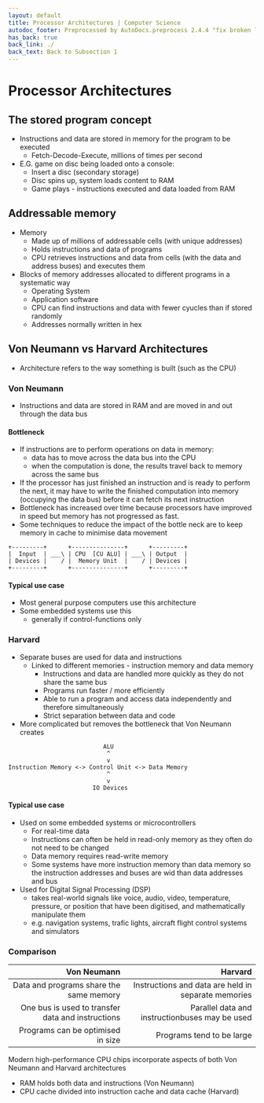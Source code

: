 ```yaml
---
layout: default
title: Processor Architectures | Computer Science
autodoc_footer: Preprocessed by AutoDocs.preprocess 2.4.4 "fix broken link for 'C' filetype" ⓒ Starwort, 2020
has_back: true
back_link: ./
back_text: Back to Subsection 1
---
```


# Processor Architectures

## The stored program concept

- Instructions and data are stored in memory for the program to be executed
  - Fetch-Decode-Execute, millions of times per second
- E.G. game on disc being loaded onto a console:
  - Insert a disc (secondary storage)
  - Disc spins up, system loads content to RAM
  - Game plays - instructions executed and data loaded from RAM

## Addressable memory

- Memory
  - Made up of millions of addressable cells (with unique addresses)
  - Holds instructions and data of programs
  - CPU retrieves instructions and data from cells (with the data and address buses) and executes them
- Blocks of memory addresses allocated to different programs in a systematic way
  - Operating System
  - Application software
  - CPU can find instructions and data with fewer cyucles than if stored randomly
  - Addresses normally written in hex

## Von Neumann vs Harvard Architectures

- Architecture refers to the way something is built (such as the CPU)

### Von Neumann

- Instructions and data are stored in RAM and are moved in and out through the data bus

#### Bottleneck

- If instructions are to perform operations on data in memory:
  - data has to move across the data bus into the CPU
  - when the computation is done, the results travel back to memory across the same bus
- If the processor has just finished an instruction and is ready to perform the next, it may have to write the finished computation into memory (occupying the data bus) before it can fetch its next instruction
- Bottleneck has increased over time because processors have improved in speed but memory has not progressed as fast.
- Some techniques to reduce the impact of the bottle neck are to keep memory in cache to minimise data movement

```text
+---------+      +---------------+      +---------+
|  Input  | ___\ | CPU  [CU ALU] | ___\ | Output  |
| Devices |    / |  Memory Unit  |    / | Devices |
+---------+      +---------------+      +---------+
```

#### Typical use case

- Most general purpose computers use this architecture
- Some embedded systems use this
  - generally if control-functions only

### Harvard

- Separate buses are used for data and instructions
  - Linked to different memories - instruction memory and data memory
    - Instructions and data are handled more quickly as they do not share the same bus
    - Programs run faster / more efficiently
    - Able to run a program and access data independently and therefore simultaneously
    - Strict separation between data and code
- More complicated but removes the bottleneck that Von Neumann creates

```text
                           ALU
                            ^
                            v
Instruction Memory <-> Control Unit <-> Data Memory
                            ^
                            v
                        IO Devices
```

#### Typical use case

- Used on some embedded systems or microcontrollers
  - For real-time data
  - Instructions can often be held in read-only memory as they often do not need to be changed
  - Data memory requires read-write memory
  - Some systems have more instruction memory than data memory so the instruction addresses and buses are wid than data addresses and bus
- Used for Digital Signal Processing (DSP)
  - takes real-world signals like voice, audio, video, temperature, pressure, or position that have been digitised, and mathematically manipulate them
  - e.g. navigation systems, trafic lights, aircraft flight control systems and simulators

### Comparison

Von Neumann | Harvard
---: | ---:
Data and programs share the same memory | Instructions and data are held in separate memories |
One bus is used to transfer data and instructions | Parallel data and instructionbuses may be used
Programs can be optimised in size | Programs tend to be large

Modern high-performance CPU chips incorporate aspects of both Von Neumann and Harvard architectures

- RAM holds both data and instructions (Von Neumann)
- CPU cache divided into instruction cache and data cache (Harvard)

